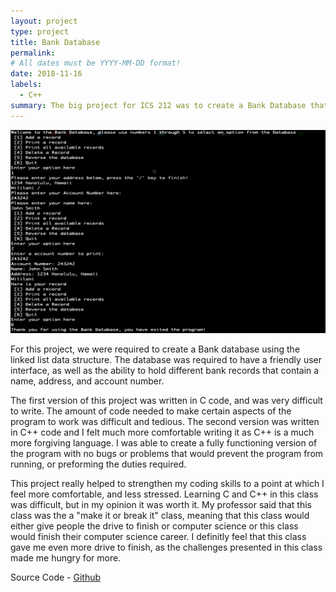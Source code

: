 ```yaml
---
layout: project
type: project
title: Bank Database
permalink: 
# All dates must be YYYY-MM-DD format!
date: 2018-11-16
labels:
  - C++
summary: The big project for ICS 212 was to create a Bank Database that utilized a linked list to store different records, containing an Address, Account Number and Name
---
```


<img class="ui centered image" src="/images/Project1.jpg">

For this project, we were required to create a Bank database using the linked list data structure.  The database was required to have a friendly user interface, as well as the ability to hold different bank records that contain a name, address, and account number.

The first version of this project was written in C code, and was very difficult to write.  The amount of code needed to make certain aspects of the program to work was difficult and tedious.  The second version was written in C++ code and I felt much more comfortable writing it as C++ is a much more forgiving language.  I was able to create a fully functioning version of the program with no bugs or problems that would prevent the program from running, or preforming the duties required.

This project really helped to strengthen my coding skills to a point at which I feel more comfortable, and less stressed.  Learning C and C++ in this class was difficult, but in my opinion it was worth it.  My professor said that this class was the a "make it or break it" class, meaning that this class would either give people the drive to finish or computer science or this class would finish their computer science career.  I definitly feel that this class gave me even more drive to finish, as the challenges presented in this class made me hungry for more.

Source Code - [Github](https://github.com/bradenbetz/ICS-212---Project-2.git)

